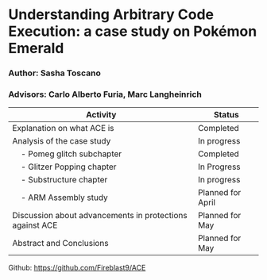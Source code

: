 # Understanding Arbitrary Code Execution: a case study on Pokémon Emerald

### Author: Sasha Toscano

### Advisors: Carlo Alberto Furia, Marc Langheinrich

| Activity                                         | Status        |
|--------------------------------------------------|-----------------|
| Explanation on what ACE is                       | Completed       |
| Analysis of the case study                       | In progress          |
| &nbsp;&nbsp;&nbsp;&nbsp;- Pomeg glitch subchapter | Completed       |
| &nbsp;&nbsp;&nbsp;&nbsp;- Glitzer Popping chapter  | In Progress     |
| &nbsp;&nbsp;&nbsp;&nbsp;- Substructure chapter  | In progress     |
| &nbsp;&nbsp;&nbsp;&nbsp;- ARM Assembly study  | Planned for April     |
| Discussion about advancements in protections against ACE | Planned for May |
| Abstract and Conclusions | Planned for May|

Github: <https://github.com/Fireblast9/ACE>
